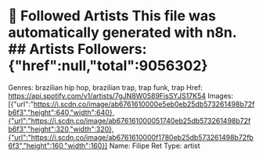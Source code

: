 # 🎵 Followed Artists  This file was automatically generated with n8n.  ## Artists  Followers: {"href":null,"total":9056302}
Genres: brazilian hip hop, brazilian trap, trap funk, trap
Href: https://api.spotify.com/v1/artists/7gJN8W0589FisSYJS17K54
Images: [{"url":"https://i.scdn.co/image/ab6761610000e5eb0eb25db573261498b72fb6f3","height":640,"width":640},{"url":"https://i.scdn.co/image/ab676161000051740eb25db573261498b72fb6f3","height":320,"width":320},{"url":"https://i.scdn.co/image/ab6761610000f1780eb25db573261498b72fb6f3","height":160,"width":160}]
Name: Filipe Ret
Type: artist